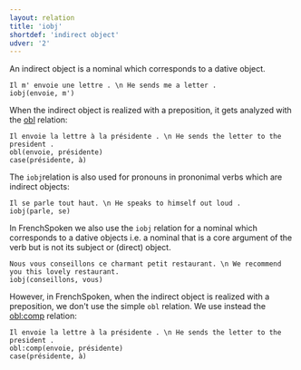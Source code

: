 ```yaml
---
layout: relation
title: 'iobj'
shortdef: 'indirect object'
udver: '2'
---
```


An indirect object is a nominal which corresponds to a dative object.

~~~ sdparse
Il m' envoie une lettre . \n He sends me a letter .
iobj(envoie, m')
~~~

When the indirect object is realized with a preposition, it gets analyzed with the [obl]() relation:

~~~ sdparse
Il envoie la lettre à la présidente . \n He sends the letter to the president .
obl(envoie, présidente)
case(présidente, à)
~~~

The `iobj`relation is also used for pronouns in prononimal verbs which are indirect objects:

~~~ sdparse
Il se parle tout haut. \n He speaks to himself out loud .
iobj(parle, se)
~~~

In FrenchSpoken we also use the `iobj` relation for a nominal which corresponds to a dative objects i.e. a nominal that is a core argument of the verb but is not its subject or (direct) object.

~~~ sdparse
Nous vous conseillons ce charmant petit restaurant. \n We recommend you this lovely restaurant.
iobj(conseillons, vous)
~~~

However, in FrenchSpoken, when the indirect object is realized with a preposition, we don't use the simple `obl` relation. We use instead the [obl:comp]() relation:

~~~ sdparse
Il envoie la lettre à la présidente . \n He sends the letter to the president .
obl:comp(envoie, présidente)
case(présidente, à)
~~~

